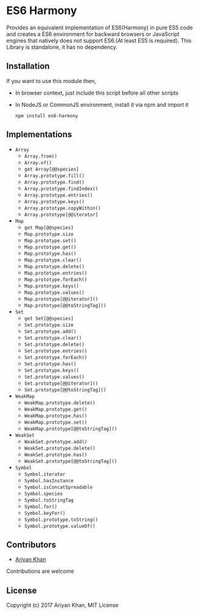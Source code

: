 # ES6 Harmony

Provides an equivalent implementation of ES6(Harmony)
in pure ES5 code and creates a ES6 environment for backward browsers or
JavaScript engines that natively does not support ES6.(At least ES5 is required).
This Library is standalone, it has no dependency.

## Installation

If you want to use this module then,
* In browser context, just include this script before all other scripts
* In NodeJS or CommonJS environment, install it via npm and import it

     `npm install es6-harmony`
     
## Implementations

* `Array`
    * `Array.from()`
    * `Array.of()`
    * `get Array[@@species]`
    * `Array.prototype.fill()`
    * `Array.prototype.find()`
    * `Array.prototype.findIndex()`
    * `Array.prototype.entries()`
    * `Array.prototype.keys()`
    * `Array.prototype.copyWithin()`
    * `Array.prototype[@@iterator]`
* `Map`
    * `get Map[@@species]`
    * `Map.prototype.size`
    * `Map.prototype.set()`
    * `Map.prototype.get()`
    * `Map.prototype.has()`
    * `Map.prototype.clear()`
    * `Map.prototype.delete()`
    * `Map.prototype.entries()`
    * `Map.prototype.forEach()`
    * `Map.prototype.keys()`
    * `Map.prototype.values()`
    * `Map.prototype[@@iterator]()`
    * `Map.prototype[@@toStringTag]()`
* `Set`
    * `get Set[@@species]`
    * `Set.prototype.size`
    * `Set.prototype.add()`
    * `Set.prototype.clear()`
    * `Set.prototype.delete()`
    * `Set.prototype.entries()`
    * `Set.prototype.forEach()`
    * `Set.prototype.has()`
    * `Set.prototype.keys()`
    * `Set.prototype.values()`
    * `Set.prototype[@@iterator]()`
    * `Set.prototype[@@toStringTag]()`
* `WeakMap`
    * `WeakMap.prototype.delete()`
    * `WeakMap.prototype.get()`
    * `WeakMap.prototype.has()`
    * `WeakMap.prototype.set()`
    * `WeakMap.prototype[@@toStringTag]()`
* `WeakSet`
    * `WeakSet.prototype.add()`
    * `WeakSet.prototype.delete()`
    * `WeakSet.prototype.has()`
    * `WeakSet.prototype[@@toStringTag]()`
* `Symbol`
    * `Symbol.iterator`
    * `Symbol.hasInstance`
    * `Symbol.isConcatSpreadable`
    * `Symbol.species`
    * `Symbol.toStringTag`
    * `Symbol.for()`
    * `Symbol.keyFor()`
    * `Symbol.prototype.toString()`
    * `Symbol.prototype.valueOf()`
    
    
    
    
## Contributors
   * [Ariyan Khan](https://github.com/ariyankhan)
   
   Contributions are welcome
   
## License
Copyright (c) 2017 Ariyan Khan, MIT License
    
    